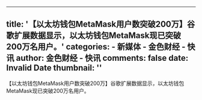 
---
title: '【以太坊钱包MetaMask用户数突破200万】谷歌扩展数据显示，以太坊钱包MetaMask现已突破200万名用户。'
categories: 
    - 新媒体
    - 金色财经 - 快讯
author: 金色财经 - 快讯
comments: false
date: Invalid Date
thumbnail: ''
---

<div>   
【以太坊钱包MetaMask用户数突破200万】谷歌扩展数据显示，以太坊钱包MetaMask现已突破200万名用户。  
</div>
            